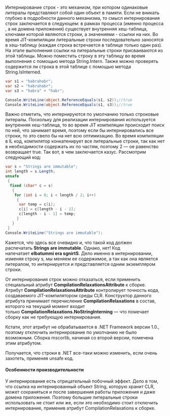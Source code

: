 Интернирование строк - это механизм, при котором одинаковые литералы представляют собой один объект в памяти.
Если не вникать глубоко в подробности данного механизма, то смысл интернирования строк заключается в следующем: в рамках процесса (именно процесса , а не домена приложения) существует внутренняя хеш-таблица, ключами которой являются строки, а значениями - ссылки на них.
Во время JIT-компиляции литеральные строки последовательно заносятся в хеш-таблицу (каждая строка встречается в таблице только один раз). На этапе выполнения ссылки на литеральные строки присваиваются из этой таблицы.
Можно поместить строку в эту таблицу во время выполнения с помощью метода String.Intern. Также можно проверять содержится ли строка в этой таблице с помощью метода String.IsInterned.

```C#
var s1 = "habrahabr";
var s2 = "habrahabr";
var s3 = "habra" + "habr";

Console.WriteLine(object.ReferenceEquals(s1, s2));//true
Console.WriteLine(object.ReferenceEquals(s1, s3));//true
```

Важно отметить, что интернируются по умолчанию только строковые литералы. Поскольку для реализации интернирования используется внутренняя хеш-таблица, то во время JIT компиляции происходит поиск по ней, что занимает время, поэтому если бы интернировались все строки, то это свело бы на нет всю оптимизацию. Во время компиляции в IL код, компилятор конкатенирует все литеральные строки, так как нет в необходимости содержать их по частям, поэтому 2 — ое равенство возвращает true. Так вот, в чем заключается казус. Рассмотрим следующий код:  

```C#
var s = "Strings are immutable";
int length = s.Length;
unsafe
 {
  fixed (char* c = s)
   {
    for (int i = 0; i < length / 2; i++)
     {
      var temp = c[i];
      c[i] = c[length - i - 1];
      c[length - i - 1] = temp;
     }
   }
 }
Console.WriteLine("Strings are immutable");
```

Кажется, что здесь все очевидно и, что такой код должен распечатать **Strings are immutable**. Однако, нет! Код напечатает **elbatummi era sgnirtS**. Дело именно в интернировании, изменяя строку s, мы меняем ее содержимое, а так как она является литералом, то интернируется и представляется одним экземпляром строки.  
  
От интернирования строк можно отказаться, если применить специальный атрибут **CompilationRelaxationsAttribute** к сборке. Атрибут **CompilationRelaxationsAttribute** контролирует точность кода, создаваемого JIT-компилятором среды CLR. Конструктор данного атрибута принимает перечисление **CompilationRelaxations** в состав, которого на текущий момент входит только **CompilationRelaxations.NoStringInterning** — что помечает сборку как не требующую интернирования.  
  
Кстати, этот атрибут не обрабатывается в .NET Framework версии 1.0., поэтому отключить интернирование по умолчанию не было возможным. Сборка mscorlib, начиная со второй версии, помечена этим атрибутом.  
  
Получается, что строки в .NET все-таки можно изменить, если очень захотеть, применяя unsafe код.

#### Особенности производительности
  
У интернирования есть отрицательный побочный эффект. Дело в том, что ссылка на интернированный объект String, которую хранит CLR, может сохраняться и после завершения работы приложения и даже домена приложения. Поэтому большие литеральные строки использовать не стоит или же, если это необходимо стоит отключить интернирование, применив атрибут CompilationRelaxations к сборке.